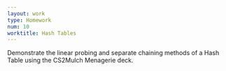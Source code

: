 ```yaml
---
layout: work
type: Homework
num: 10
worktitle: Hash Tables
---
```


Demonstrate the linear probing and separate chaining methods of a Hash Table using the CS2Mulch Menagerie deck.
